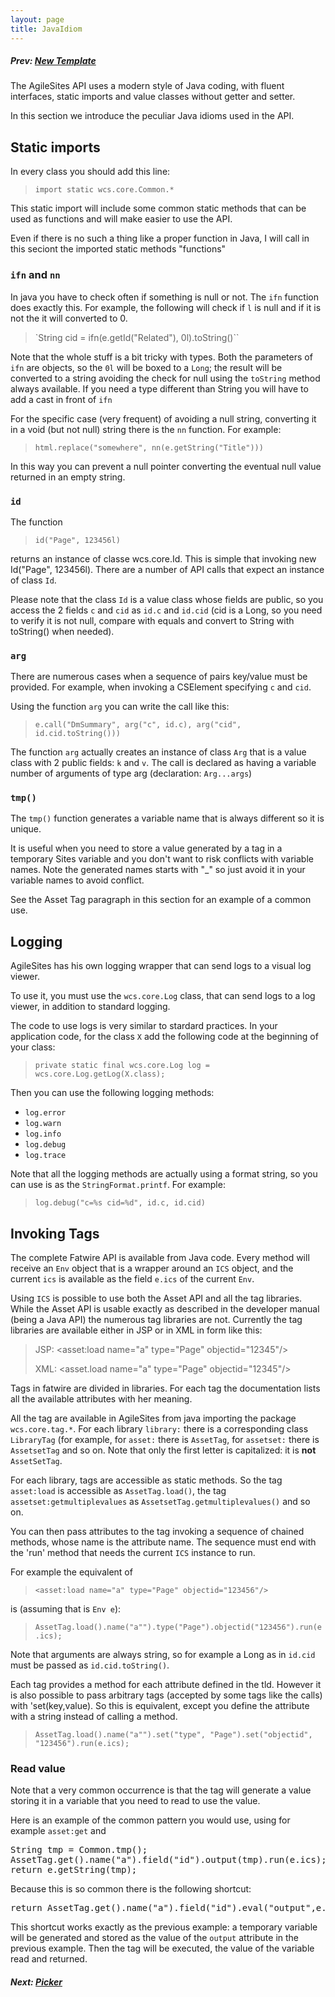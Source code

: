 ```yaml
---
layout: page
title: JavaIdiom
---
```

##### Prev:  [New Template](NewTemplate.html)

The AgileSites API uses a modern style of Java coding, with fluent interfaces, static imports and value classes without getter and setter.

In this section we introduce the peculiar Java idioms used in the API.

## Static imports

In every class you should add this line:

> `import static wcs.core.Common.*`

This static import will include some common static methods that can be used as functions and will make easier to use the API.

Even if there is no such a thing like a proper function in Java, I will call in this seciont the imported static methods "functions"

### `ifn` and `nn`

In java you have to check often if something is null or not. The `ifn` function does exactly this. For example, the following will check if `l` is null and if it is not the it will converted to 0. 

> `String cid = ifn(e.getId("Related"), 0l).toString()``

Note that the whole stuff is a bit tricky with types. Both the parameters of `ifn` are objects, so the `0l` will be boxed to a `Long`; the result will be converted to a string avoiding the check for null using the `toString` method always available. If you need a type different than String you will have to add a cast in front of `ifn`

For the specific case (very frequent) of avoiding a null string, converting it in a void (but not null) string there is the `nn` function. For example:

> `html.replace("somewhere", nn(e.getString("Title")))`

In this way you can prevent a null pointer converting the eventual null value returned in an empty string.

### `id`

The function 

> `id("Page", 123456l)` 

returns an instance of classe wcs.core.Id. This is simple that invoking new Id("Page", 123456l). There are a number of API calls that expect an instance of class `Id`.

Please note that the class 	`Id` is a value class whose fields are public, so you access the 2 fields `c` and `cid` as `id.c` and `id.cid` (cid is a Long, so you need to verify it is not null, compare with equals and convert to String with toString() when needed).
 
### `arg` 

There are numerous cases when a sequence of pairs key/value must be provided. For example, when invoking a CSElement specifying `c` and `cid`.

Using the function `arg` you can write the call like this:

> `e.call("DmSummary", arg("c", id.c), arg("cid", id.cid.toString()))`

The function `arg` actually creates an instance of class `Arg` that is a value class with 2 public fields: `k` and `v`. The call is declared as having a variable number of arguments of type arg (declaration: `Arg...args`)

### `tmp()`

The `tmp()` function generates a variable name that is always different so it is unique. 

It is useful when you need to store a value generated by a tag in a temporary Sites variable and you don't want to risk conflicts with variable names. Note the generated names starts with "_" so just avoid it in your variable names to avoid conflict.

See the Asset Tag paragraph in this section for an example of a common use.

## Logging

AgileSites has his own logging wrapper that can send logs to a visual log viewer.

To use it, you must use the  `wcs.core.Log` class, that can send logs to a log viewer, in addition to standard logging.

The code to use logs is very similar to stardard practices. In your application code, for the class `X` add the following code at the beginning of your class:

> `private static final wcs.core.Log log = wcs.core.Log.getLog(X.class);`


Then you can use the following logging methods:

- `log.error	`
- `log.warn`
- `log.info`
- `log.debug`
- `log.trace`

Note that all the logging methods are actually using a format string, so you can use is as the `StringFormat.printf`. For example:

>`log.debug("c=%s cid=%d", id.c, id.cid)`

## Invoking Tags

The complete Fatwire API is available from Java code. Every method will receive an `Env` object that is a wrapper around an `ICS` object, and the current `ics` is available as the field `e.ics` of the current `Env`.

Using `ICS` is possible to use both the Asset API and all the tag libraries. While the Asset API is usable exactly as described in the developer manual (being a Java API) the numerous tag libraries are not. Currently the tag libraries are available either in JSP or in XML in form like this:

>JSP: <asset:load name="a" type="Page" objectid="12345"/>
>
>XML: <asset.load name="a" type="Page" objectid="12345"/>


Tags in fatwire are divided in libraries. For each tag the documentation lists all the available attributes with her meaning.

All the tag are available in AgileSites from java importing the package `wcs.core.tag.*`. For each library `library:` there is a corresponding class `LibraryTag` (for example, for `asset:` there is `AssetTag`, for `assetset:` there is `AssetsetTag` and so on. Note that only the first letter is capitalized: it is **not** `AssetSetTag`.

For each library, tags are accessible as static methods. So the tag `asset:load` is accessible as `AssetTag.load()`, the tag `assetset:getmultiplevalues` as `AssetsetTag.getmultiplevalues()` and so on.

You can then pass attributes to the tag invoking a sequence of chained methods, whose name is the attribute name. The sequence must end with the 'run' method that needs the current `ICS` instance to run. 

For example the equivalent of 

> `<asset:load name="a" type="Page" objectid="123456"/>` 

is (assuming that is `Env e`):

>`AssetTag.load().name("a"").type("Page").objectid("123456").run(e.ics);`

Note that arguments are always string, so for example a Long as in `id.cid` must be passed as `id.cid.toString()`.

Each tag  provides a method for each attribute defined in the tld. However it is also possible to pass arbitrary tags (accepted by some tags like the calls) with 'set(key,value). So this is equivalent, except you define the attribute with a string instead of calling a method.

>`AssetTag.load().name("a"").set("type", "Page").set("objectid", "123456").run(e.ics);`

### Read value

Note that a very common occurrence is that the tag will generate a value storing it in a variable that you need to read to use the value.

Here is an example of the common pattern you would use, using for example `asset:get` and 

<pre>
String tmp = Common.tmp(); 
AssetTag.get().name("a").field("id").output(tmp).run(e.ics); 
return e.getString(tmp);
</pre>

Because this is so common there is the following shortcut:

<pre>
return AssetTag.get().name("a").field("id").eval("output",e.ics)
</pre>

This shortcut works exactly as the previous example: a temporary variable will be generated and stored as the value of the `output` attribute in the previous example. Then the tag will be executed, the value of the variable read and returned.

##### Next: [Picker](Picker.html)